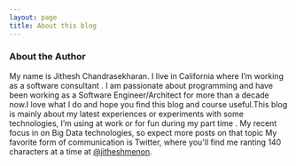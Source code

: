 ```yaml
---
layout: page
title: About this blog
---
```



### About the Author

My name is Jithesh Chandrasekharan. I  live in  California where I’m working as a software consultant . I am passionate about programming and have been working as a Software Engineer/Architect for more than a decade now.I love what I do and hope you find this blog and course useful.This blog is mainly about my latest experiences or experiments with some technologies, I’m using at work or for fun during my part time . My recent focus in on Big Data technologies, so expect more posts on that topic My favorite form of communication is Twitter, where you'll find me ranting 140 characters at a time at [@jitheshmenon](https://twitter.com/jitheshmenon "my twitter profile").

 